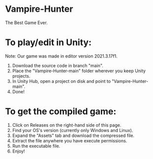 # Vampire-Hunter
The Best Game Ever.

# To play/edit in Unity:
Note: Our game was made in editor version 2021.3.17f1.
1. Download the source code in branch "main".
2. Place the "Vampire-Hunter-main" folder wherever you keep Unity projects.
3. In Unity Hub, open a project on disk and point to "Vampire-Hunter-main".
4. Done!

# To get the compiled game:
1. Click on Releases on the right-hand side of this page.
2. Find your OS's version (currently only Windows and Linux).
3. Expand the "Assets" tab and download the compressed file.
3. Extract the file anywhere you have execute permissions.
4. Run the executable file.
5. Enjoy!

